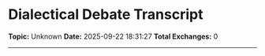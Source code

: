 # Dialectical Debate Transcript

**Topic:** Unknown
**Date:** 2025-09-22 18:31:27
**Total Exchanges:** 0

---

